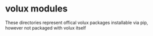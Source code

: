 # volux modules

These directories represent offical volux packages installable via pip, however not packaged with volux itself
